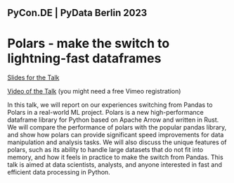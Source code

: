 ## PyCon.DE | PyData Berlin 2023
# Polars - make the switch to lightning-fast dataframes
[Slides for the Talk](https://github.com/datenzauberai/PyConDE-2023--Polars-make-the-switch/raw/main/Polars%20-%20make%20the%20switch%20to%20lightning-fast%20dataframes%20-%20Versand.pdf)

[Video of the Talk](https://vimeo.com/user171811262/review/818670333/16986937ae) (you might need a free Vimeo registration)

In this talk, we will report on our experiences switching from Pandas to Polars in a real-world ML project. Polars is a new high-performance dataframe library for Python based on Apache Arrow and written in Rust. We will compare the performance of polars with the popular pandas library, and show how polars can provide significant speed improvements for data manipulation and analysis tasks. We will also discuss the unique features of polars, such as its ability to handle large datasets that do not fit into memory, and how it feels in practice to make the switch from Pandas. This talk is aimed at data scientists, analysts, and anyone interested in fast and efficient data processing in Python.
